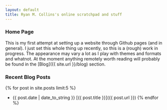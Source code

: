 ```yaml
---
layout: default
title: Ryan M. Collins's online scratchpad and stuff
---
```


### Home Page
This is my first attempt at setting up a website through Github pages (and in general). I just set this whole thing up recently, so this is a (rough) work in progress. The appearance may vary a lot as I play with themes and formats and whatnot. At the moment anything remotely worth reading will probably be found in the [Blog]({{ site.url }}/blog) section.

### Recent Blog Posts
{% for post in site.posts limit:5 %}
* {{ post.date | date_to_string }} [{{ post.title }}]({{ post.url }})
{% endfor %}


